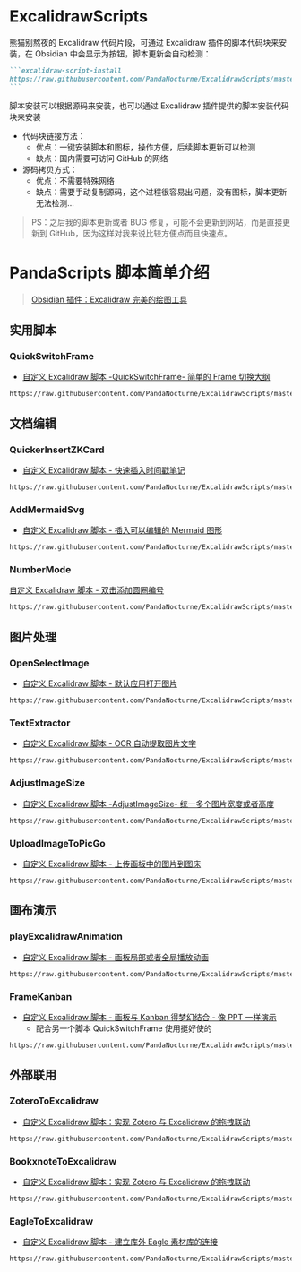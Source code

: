 # ExcalidrawScripts

熊猫别熬夜的 Excalidraw 代码片段，可通过 Excalidraw 插件的脚本代码块来安装，在 Obsidian 中会显示为按钮，脚本更新会自动检测：

````md
```excalidraw-script-install
https://raw.githubusercontent.com/PandaNocturne/ExcalidrawScripts/master/README.md
```
````

脚本安装可以根据源码来安装，也可以通过 Excalidraw 插件提供的脚本安装代码块来安装

- 代码块链接方法：
	- 优点：一键安装脚本和图标，操作方便，后续脚本更新可以检测
	- 缺点：国内需要可访问 GitHub 的网络
- 源码拷贝方式：
	- 优点：不需要特殊网络
	- 缺点：需要手动复制源码，这个过程很容易出问题，没有图标，脚本更新无法检测…

> PS：之后我的脚本更新或者 BUG 修复，可能不会更新到网站，而是直接更新到 GitHub，因为这样对我来说比较方便点而且快速点。

# PandaScripts 脚本简单介绍

> [Obsidian 插件：Excalidraw 完美的绘图工具](https://pkmer.cn/show/20230329145825)

## 实用脚本

### QuickSwitchFrame

- [自定义 Excalidraw 脚本 -QuickSwitchFrame- 简单的 Frame 切换大纲](https://pkmer.cn/show/20240311180729)

```excalidraw-script-install
https://raw.githubusercontent.com/PandaNocturne/ExcalidrawScripts/master/PandaScripts/QuickSwitchFrame.md
```

## 文档编辑

### QuickerInsertZKCard

- [自定义 Excalidraw 脚本 - 快速插入时间戳笔记](https://pkmer.cn/show/20231110162417)

```excalidraw-script-install
https://raw.githubusercontent.com/PandaNocturne/ExcalidrawScripts/master/PandaScripts/QuickerInsertZKCard.md
```

### AddMermaidSvg

- [自定义 Excalidraw 脚本 - 插入可以编辑的 Mermaid 图形](https://pkmer.cn/show/20231207020538)

```excalidraw-script-install
https://raw.githubusercontent.com/PandaNocturne/ExcalidrawScripts/master/PandaScripts/AddMermaidSvg.md
```

### NumberMode

[自定义 Excalidraw 脚本 - 双击添加圆圈编号](https://pkmer.cn/show/20240221010235)

```excalidraw-script-install
https://raw.githubusercontent.com/PandaNocturne/ExcalidrawScripts/master/PandaScripts/NumberMode.md
```

## 图片处理

### OpenSelectImage

- [自定义 Excalidraw 脚本 - 默认应用打开图片](https://pkmer.cn/show/20231128000314)

```excalidraw-script-install
https://raw.githubusercontent.com/PandaNocturne/ExcalidrawScripts/master/PandaScripts/OpenSelectImage.md
```

### TextExtractor

- [自定义 Excalidraw 脚本 - OCR 自动提取图片文字](https://pkmer.cn/show/20231115000252)

```excalidraw-script-install
https://raw.githubusercontent.com/PandaNocturne/ExcalidrawScripts/master/PandaScripts/TextExtractor.md
```

### AdjustImageSize

- [自定义 Excalidraw 脚本 -AdjustImageSize- 统一多个图片宽度或者高度](https://pkmer.cn/show/20240131140236)

```excalidraw-script-install
https://raw.githubusercontent.com/PandaNocturne/ExcalidrawScripts/master/PandaScripts/AdjustImageSize.md
```

### UploadImageToPicGo

- [自定义 Excalidraw 脚本 - 上传画板中的图片到图床](https://pkmer.cn/show/20240221010558)

```excalidraw-script-install
https://raw.githubusercontent.com/PandaNocturne/ExcalidrawScripts/master/PandaScripts/UploadImageToPicGo.md
```

## 画布演示

### playExcalidrawAnimation

- [自定义 Excalidraw 脚本 - 画板局部或者全局播放动画](https://pkmer.cn/show/20231108003544)

```excalidraw-script-install
https://raw.githubusercontent.com/PandaNocturne/ExcalidrawScripts/master/PandaScripts/playExcalidrawAnimation.md
```

### FrameKanban

- [自定义 Excalidraw 脚本 - 画板与 Kanban 得梦幻结合 - 像 PPT 一样演示](https://pkmer.cn/show/20240122215722)
	- 配合另一个脚本 QuickSwitchFrame 使用挺好使的

```excalidraw-script-install
https://raw.githubusercontent.com/PandaNocturne/ExcalidrawScripts/master/PandaScripts/FrameKanban.md
```

## 外部联用

### ZoteroToExcalidraw

- [自定义 Excalidraw 脚本：实现 Zotero 与 Excalidraw 的拖拽联动](https://pkmer.cn/show/20230929013043)

```excalidraw-script-install
https://raw.githubusercontent.com/PandaNocturne/ExcalidrawScripts/master/PandaScripts/ZoteroToExcalidraw.md
```

### BookxnoteToExcalidraw

- [自定义 Excalidraw 脚本：实现 Zotero 与 Excalidraw 的拖拽联动](https://pkmer.cn/show/20230929013043)

```excalidraw-script-install
https://raw.githubusercontent.com/PandaNocturne/ExcalidrawScripts/master/PandaScripts/BookxnoteToExcalidraw.md
```

### EagleToExcalidraw

- [自定义 Excalidraw 脚本 - 建立库外 Eagle 素材库的连接](https://pkmer.cn/show/20231014173618)

```excalidraw-script-install
https://raw.githubusercontent.com/PandaNocturne/ExcalidrawScripts/master/PandaScripts/EagleToExcalidraw.md
```
